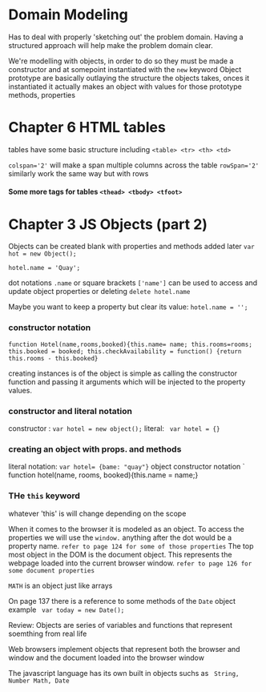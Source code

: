 # Domain Modeling 
Has to deal with properly 'sketching out' the problem domain. Having a structured approach will help make the problem domain clear. 

We're modelling with objects, in order to do so they must be made a constructor and at somepoint instantiated with the `new` keyword 
Object prototype are basically outlaying the structure the objects takes, onces it instantiated it actually makes an object with values for those prototype methods, properties


# Chapter 6 HTML tables
  tables have some basic structure including `<table> <tr> <th> <td>`
  
  
 `colspan='2'` will make a <td> span multiple columns across the table
 `rowSpan='2'` similarly work the same way but with rows
 
 #### Some more tags for tables `<thead> <tbody> <tfoot>`
 
 
 # Chapter 3 JS Objects (part 2)
  Objects can be created blank with properties and methods added later
  `var hot = new Object();`
  
  `hotel.name = 'Quay';`
  
  
  dot notations `.name` or square brackets `['name']` can be used to access and update object properties 
  or deleting `delete hotel.name`
  
  Maybe you want to keep a property but clear its value:  `hotel.name = '';`
  
  ### constructor notation
  `function Hotel(name,rooms,booked){this.name= name; this.rooms=rooms; this.booked = booked; this.checkAvailability = function() {return this.rooms - this.booked}`
  
 creating instances is of the object is simple as calling the constructor function and passing it arguments which will be injected to the property values.
 
  ### constructor and literal notation
  
  constructor : `var hotel = new object();`   literal: ` var hotel = {}`
  
  ### creating an object with props. and methods
  
  literal notation: `var hotel= {bame: "quay"}`  object constructor notation ` function hotel(name, rooms, booked){this.name = name;} 
  
  ### THe `this` keyword
  whatever 'this' is will change depending on the scope 
  
  
  When it comes to the browser it is modeled as an object. To access the properties we will use the `window.` anything after the dot would be a property name. 
  `refer to page 124 for some of those properties`
  The top most object in the DOM is the document object. This represents the webpage loaded into the current browser window. 
  `refer to page 126 for some document properties`
  
  
  
  `MATH` is an object just like arrays
  
  On page 137 there is a reference to some methods of the `Date` object
  example ` var today = new Date();`
  
  
  Review:
  Objects are series of variables and functions that represent soemthing from real life
  
  Web browsers implement objects that represent both the browser and window and the document loaded into the browser window
  
  The javascript language has its own built in objects suchs as ` String, Number Math, Date`
  
  
  
  
  
  
  
